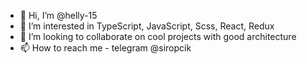 - 👋 Hi, I’m @helly-15
- 👀 I’m interested in TypeScript, JavaScript, Scss, React, Redux
- 💞️ I’m looking to collaborate on cool projects with good architecture
- 📫 How to reach me - telegram @siropcik

<!---
helly-15/helly-15 is a ✨ special ✨ repository because its `README.md` (this file) appears on your GitHub profile.
You can click the Preview link to take a look at your changes.
--->
